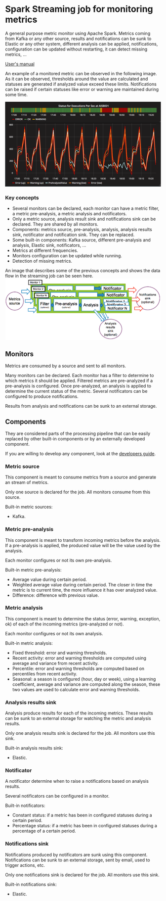 # Spark Streaming job for monitoring metrics

A general purpose metric monitor using Apache Spark. 
Metrics coming from Kafka or any other source, results and notifications can be sunk to Elastic or any other system, different analysis can be applied, notifications, configuration can be updated without restarting, it can detect missing metrics, ...

[User's manual](doc/users-manual.md)

An example of a monitored metric can be observed in the following image. As it can be observed, thresholds around the value are calculated and statuses are generated if analyzed value exceed these limits. 
Notifications can be raised if certain statuses like error or warning are maintained during some time.    

![Example of monitored metric](/doc/img/example-monitored-metric.png)

### Key concepts

- Several monitors can be declared, each monitor can have a metric filter, a metric pre-analysis, a metric analysis and notificators. 
- Only a metric source, analysis result sink and notifications sink can be declared. They are shared by all monitors. 
- Components: metrics source, pre-analysis, analysis, analysis results sink, notificator and notification sink. They can be replaced. 
- Some built-in components: Kafka source, different pre-analysis and analysis, Elastic sink, notificators, ...
- Metrics at different frequencies.
- Monitors configuration can be updated while running.
- Detection of missing metrics.

An image that describes some of the previous concepts and shows the data flow in the streaming job can be seen here.  
![Data flow](/doc/img/data-flow.png)

## Monitors

Metrics are consumed by a source and sent to all monitors.

Many monitors can be declared. Each monitor has a filter to determine to which metrics it should be applied.
Filtered metrics are pre-analyzed if a pre-analysis is configured. Once pre-analyzed, an analysis is applied to determine the current status of the metric.
Several notificators can be configured to produce notifications.

Results from analysis and notifications can be sunk to an external storage.

## Components

They are considered parts of the processing pipeline that can be easily replaced by other built-in components or by an externally developed component.

If you are willing to develop any component, look at the [developers guide](doc/developers-guide.md).

### Metric source

This component is meant to consume metrics from a source and generate an stream of metrics. 

Only one source is declared for the job. All monitors consume from this source.

Built-in metric sources:
- Kafka.

### Metric pre-analysis

This component is meant to transform incoming metrics before the analysis. If a pre-analysis is applied, the produced value will be the value used by the analysis.

Each monitor configures or not its own pre-analysis.

Built-in metric pre-analysis:
- Average value during certain period.
- Weighted average value during certain period. The closer in time the metric is to current time, the more influence it has over analyzed value.
- Difference: difference with previous value.

### Metric analysis

This component is meant to determine the status (error, warning, exception, ok) of each of the incoming metrics (pre-analyzed or not).

Each monitor configures or not its own analysis.

Built-in metric analysis:
- Fixed threshold: error and warning thresholds.
- Recent activity: error and warning thresholds are computed using average and variance from recent activity.
- Percentile: error and warning thresholds are computed based on percentiles from recent activity.
- Seasonal: a season is configured (hour, day or week), using a learning coefficient, average and variance are computed along the season, these two values are used to calculate error and warning thresholds.  

### Analysis results sink

Analysis produce results for each of the incoming metrics. These results can be sunk to an external storage for watching the metric and analysis results.

Only one analysis results sink is declared for the job. All monitors use this sink.

Built-in analysis results sink:
- Elastic.

### Notificator

A notificator determine when to raise a notifications based on analysis results.

Several notificators can be configured in a monitor.

Built-in notificators:
- Constant status: if a metric has been in configured statuses during a certain period.
- Percentage status: if a metric has been in configured statuses during a percentage of a certain period.

### Notifications sink

Notifications produced by notificators are sunk using this component. Notifications can be sunk to an external storage, sent by email, used to trigger actions, etc.

Only one notifications sink is declared for the job. All monitors use this sink.

Built-in notifications sink:
- Elastic.